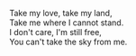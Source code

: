 Take my love, take my land,<br/>
Take me where I cannot stand.<br/>
I don't care, I'm still free,<br/>
You can't take the sky from me.<br/>
